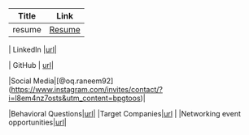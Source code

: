 | Title    | Link |
|----------|:-------------:|
| resume    |[Resume](https://1drv.ms/b/s!AhszBt5MaOFbd89iMaa_uHJszPw)|

| LinkedIn  |[url](https://www.linkedin.com/in/raneem-oqaily)|

| GitHub  | [url](https://github.com/Raneemoqaily7)|

|Social Media|[@oq.raneem92] (https://www.instagram.com/invites/contact/?i=l8em4nz7osts&utm_content=bpgtoos)|

|Behavioral Questions|[url](https://docs.google.com/document/d/1GO1MuHGK_-PC6_rTlMDrmZ6A49x9UCogKI0ep8Ym-fQ/edit?usp=sharing )|
|Target Companies|[url]( https://docs.google.com/spreadsheets/d/1fo1SV5Nz4r4dB0VfRDYRZHwMIMfW4sjx3f6p7Njftgc/edit?usp=sharing) |
|Networking event opportunities|[url](https://docs.google.com/document/d/1jJCwWNtfOmrGgwQRkUQiheF3VUPCr1Hbx8NTSRrwJJs/edit?usp=sharing)|